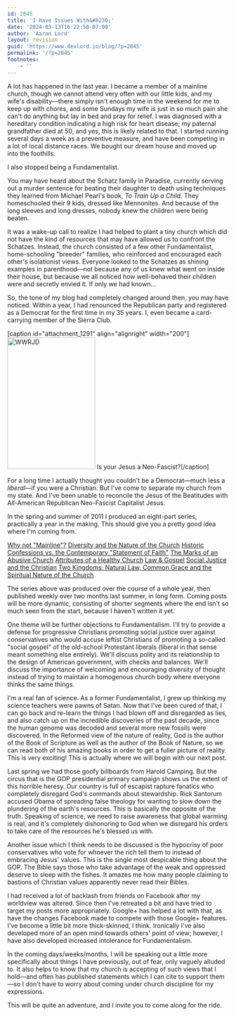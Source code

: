 ```yaml
---
id: 2845
title: 'I Have Issues With&#8230;'
date: '2024-03-13T16:22:50-07:00'
author: 'Aaron Lord'
layout: revision
guid: 'https://www.devlord.io/blog/?p=2845'
permalink: '/?p=2845'
footnotes:
    - ''
---
```


A lot has happened in the last year. I became a member of a mainline church, though we cannot attend very often with our little kids, and my wife's disability—there simply isn't enough time in the weekend for me to keep up with chores, and some Sundays my wife is just in so much pain she can't do anything but lay in bed and pray for relief. I was diagnosed with a hereditary condition indicating a high risk for heart disease; my paternal grandfather died at 50, and yes, this is likely related to that. I started running several days a week as a preventive measure, and have been competing in a lot of local distance races. We bought our dream house and moved up into the foothills.

I also stopped being a Fundamentalist.

You may have heard about the Schatz family in Paradise, currently serving out a murder sentence for beating their daughter to death using techniques they learned from Michael Pearl's book, <em>To Train Up a Child</em>. They homeschooled their 9 kids, dressed like Mennonites. And because of the long sleeves and long dresses, nobody knew the children were being beaten.

It was a wake-up call to realize I had helped to plant a tiny church which did not have the kind of resources that may have allowed us to confront the Schatzes. Instead, the church consisted of a few other Fundamentalist, home-schooling "breeder" families, who reinforced and encouraged each other's isolationist views. Everyone looked to the Schatzes as shining examples in parenthood—not because any of us knew what went on inside their house, but because we all noticed how well-behaved their children were and secretly envied it. If only we had known...

So, the tone of my blog had completely changed around then, you may have noticed. Within a year, I had renounced the Republican party and registered as a Democrat for the first time in my 35 years. I, even became a card-carrying member of the Sierra Club.

[caption id="attachment_1291" align="alignright" width="200"]<img class="size-medium wp-image-1291" title="WWRJD" src="/blog/wp-content/uploads/2012/02/wwrjd.jpeg?w=200" alt="WWRJD" width="200" height="300" /> Is your Jesus a Neo-Fascist?[/caption]

For a long time I actually thought you couldn't be a Democrat—much less a <em>liberal</em>—if you were a Christian. But I've come to separate my church from my state. And I've been unable to reconcile the Jesus of the Beatitudes with All-American Republican Neo-Fascist Capitalist Jesus.

In the spring and summer of 2011 I produced an eight-part series, practically a year in the making. This should give you a pretty good idea where I'm coming from.

<a href="https://www.devlord.io/blog/2011/06/06/why-not-mainline/">Why not "Mainline"?</a>
<a href="https://www.devlord.io/blog/2011/06/06/diversity-and-the-nature-of-the-church/">Diversity and the Nature of the Church</a>
<a href="/blog/2011/06/08/historic-confessions-vs-the-contemporary-statement-of-faith/">Historic Confessions vs. the Contemporary "Statement of Faith"</a>
<a href="https://www.devlord.io/blog/2011/06/10/the-marks-of-an-abusive-church/">The Marks of an Abusive Church</a>
<a href="https://www.devlord.io/blog/2011/06/11/attributes-of-a-healthy-church/">Attributes of a Healthy Church</a>
<a href="https://www.devlord.io/blog/2011/06/12/law-gospel/">Law &amp; Gospel</a>
<a href="/blog/social-justice-and-the-christian/">Social Justice and the Christian</a>
<a href="https://www.devlord.io/blog/2011/07/26/two-kingdoms-natural-law-common-grace-and-the-spiritual-nature-of-the-church/">Two Kingdoms: Natural Law, Common Grace and the Spiritual Nature of the Church</a>

The series above was produced over the course of a whole year, then published weekly over two months last summer, in long form. Coming posts will be more dynamic, consisting of shorter segments where the end isn't so much seen from the start, because I haven't written it yet.

One theme will be further objections to Fundamentalism. I'll try to provide a defense for progressive Christians promoting social justice over against conservatives who would accuse leftist Christians of promoting a so-called "social gospel" of the old-school Protestant liberals (liberal in that sense meant something else entirely). We'll discuss polity and its relationship to the design of American government, with checks and balances. We'll discuss the importance of welcoming and encouraging diversity of thought instead of trying to maintain a homogenous church body where everyone thinks the same things.

I'm a real fan of science. As a former Fundamentalist, I grew up thinking my science teachers were pawns of Satan. Now that I've been cured of that, I can go back and re-learn the things I had blown off and disregarded as lies, and also catch up on the incredible discoveries of the past decade, since the human genome was decoded and several more new fossils were discovered. In the Reformed view of the nature of reality, God is the author of the Book of Scripture as well as the author of the Book of Nature, so we can read both of his amazing books in order to get a fuller picture of reality. This is very exciting! This is actually where we will begin with our next post.

Last spring we had those goofy billboards from Harold Camping. But the circus that is the GOP presidential primary campaign shows us the extent of this horrible heresy. Our country is full of escapist rapture fanatics who completely disregard God's commands about stewardship. Rick Santorum accused Obama of spreading false theology for wanting to slow down the plundering of the earth's resources. This is basically the opposite of the truth. Speaking of science, we need to raise awareness that global warming is real, and it's completely dishonoring to God when we disregard his orders to take care of the resources he's blessed us with.

Another issue which I think needs to be discussed is the hypocrisy of poor conservatives who vote for whoever the rich tell them to instead of embracing Jesus' values. This is the single most despicable thing about the GOP. The Bible says those who take advantage of the weak and oppressed deserve to sleep with the fishes. It amazes me how many people claiming to bastions of Christian values apparently never read their Bibles.

I had received a lot of backlash from friends on Facebook after my worldview was altered. Since then I've retreated a bit and have tried to target my posts more appropriately. Google+ has helped a lot with that, as have the changes Facebook made to compete with those Google+ features. I've become a little bit more thick-skinned, I think. Ironically I've also developed more of an open mind towards others' point of view; however, I have also developed increased intolerance for Fundamentalism.

In the coming days/weeks/months, I will be speaking out a little more specifically about things I have previously, out of fear, only vaguely alluded to. It also helps to know that my church is accepting of such views that I hold—and often has published statements which I can cite to support them—so I don't have to worry about coming under church discipline for my expressions.

This will be quite an adventure, and I invite you to come along for the ride.